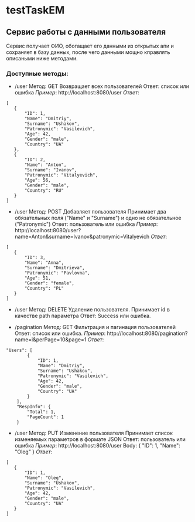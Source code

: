 # testTaskEM

## Сервис работы с данными пользователя
Сервис получает ФИО, обогащает его данными из открытых апи и сохраняет в базу данных, после чего данными мощно кправлять описаными ниже методами.

### Доступные методы:
 - /user
 Метод: GET
 Возвращает всех пользователей
 Ответ: список или ошибка
 *Пример*:
 http://localhost:8080/user
 *Ответ*:
 ```
[
    {
        "ID": 1,
        "Name": "Dmitriy",
        "Surname": "Ushakov",
        "Patronymic": "Vasilevich",
        "Age": 42,
        "Gender": "male",
        "Country": "UA"
    },
    {
        "ID": 2,
        "Name": "Anton",
        "Surname": "Ivanov",
        "Patronymic": "Vitalyevich",
        "Age": 56,
        "Gender": "male",
        "Country": "RU"
    }
] 
```


 - /user
 Метод: POST
 Добавляет пользователя
 Принимает два обязательных поля ("Name" и "Surname") и одно не обязательное ("Patronymic")
 Ответ: пользователь или ошибка
 *Пример*:
 http://localhost:8080/user?name=Anton&surname=Ivanov&patronymic=Vitalyevich
 *Ответ*:
 ```
[
    {
        "ID": 3,
        "Name": "Anna",
        "Surname": "Dmitrieva",
        "Patronymic": "Pavlovna",
        "Age": 51,
        "Gender": "female",
        "Country": "PL"
    }
] 
```


 - /user
 Метод: DELETE
 Удаление пользователя. 
 Принимает id в качестве path параметра
 Ответ: Success или ошибка.


- /pagination
 Метод: GET
 Фильтрация и пагинация пользователей 
 Ответ: список или ошибка.
 *Пример*:
 http://localhost:8080/pagination?name=i&perPage=10&page=1
 *Ответ*:
``` 
"Users": [
        {
            "ID": 1,
            "Name": "Dmitriy",
            "Surname": "Ushakov",
            "Patronymic": "Vasilevich",
            "Age": 42,
            "Gender": "male",
            "Country": "UA"
        }
    ],
    "RespInfo": {
        "Total": 1,
        "PageCount": 1
    }
``` 


- /user
 Метод: PUT
 Изменение пользователя
 Принимает список изменяемых параметров в формате JSON
 Ответ: пользователь или ошибка
 *Пример*:
 http://localhost:8080/user
 Body:
 {
    "ID": 1,
    "Name": "Oleg"
}
 *Ответ*:
 ```
[
    {
        "ID": 1,
        "Name": "Oleg",
        "Surname": "Ushakov",
        "Patronymic": "Vasilevich",
        "Age": 42,
        "Gender": "male",
        "Country": "UA"
    }
] 
```